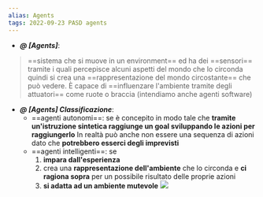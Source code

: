 ```yaml
---
alias: Agents
tags: 2022-09-23 PASD agents
---
```


- ***@ [Agents]***:
> ==sistema che si muove in un environment== ed ha dei ==sensori== tramite i quali percepisce alcuni aspetti del mondo che lo circonda quindi si crea una ==rappresentazione del mondo circostante== che può vedere. È capace di ==influenzare l'ambiente tramite degli attuatori== come ruote o braccia (intendiamo anche agenti software)

- ***@ [Agents] Classificazione***:
	- ==agenti autonomi==: se è concepito in modo tale che **tramite un'istruzione sintetica raggiunge un goal sviluppando le azioni per raggiungerlo**  In realtà può anche non essere una sequenza di azioni dato che **potrebbero esserci degli imprevisti**
	- ==agenti intelligenti==: se
		1. **impara dall'esperienza**
		2. crea una **rappresentazione dell'ambiente** che lo circonda e **ci ragiona sopra** per un possibile risultato delle proprie azioni
		3. **si adatta ad un ambiente mutevole**
![](Uni/PASD/img/agents.jpeg)